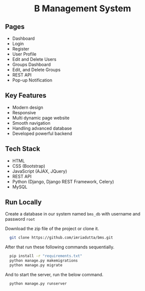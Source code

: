 <h1 align="center">B Management System</h1>

## Pages

- Dashboard
- Login
- Register
- User Profile
- Edit and Delete Users
- Groups Dashboard
- Edit, and Delete Groups
- REST API
- Pop-up Notification

## Key Features

- Modern design
- Responsive
- Multi dynamic page website
- Smooth navigation
- Handling advanced database
- Developed powerful backend

## Tech Stack

- HTML
- CSS (Bootstrap)
- JavaScript (AJAX, JQuery)
- REST API
- Python (Django, Django REST Framework, Celery)
- MySQL

## Run Locally

Create a database in our system named `bms_db` with username and password `root`

Download the zip file of the project or clone it.

```bash
  git clone https://github.com/imriadutta/bms.git
```

After that run these following commands sequentially.

```bash
  pip install -r "requirements.txt"
  python manage.py makemigrations
  python manage.py migrate
```

And to start the server, run the below command.

```bash
  python manage.py runserver
```

